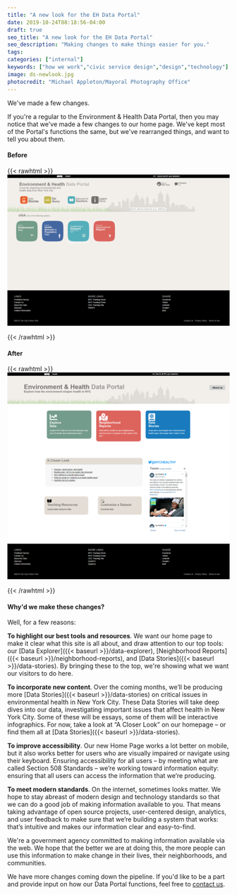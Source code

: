 ```yaml
---
title: "A new look for the EH Data Portal"
date: 2019-10-24T08:18:56-04:00
draft: true
seo_title: "A new look for the EH Data Portal"
seo_description: "Making changes to make things easier for you."
tags: 
categories: ["internal"]
keywords: ["how we work","civic service design","design","technology"]
image: ds-newlook.jpg
photocredit: "Michael Appleton/Mayoral Photography Office"
---
```


We've made a few changes.

If you're a regular to the Environment & Health Data Portal, then you may notice that we've made a few changes to our home page. We've kept most of the Portal's functions the same, but we've rearranged things, and want to tell you about them.

#### Before
{{< rawhtml >}}
<img src="newlook1.png" alt="The previous Environment and Health Data Portal home page">

{{< /rawhtml >}}



#### After
{{< rawhtml >}}
<img src="newlook2.png" alt="The new Environment and Health Data Portal home page">

{{< /rawhtml >}}



#### Why'd we make these changes?
Well, for a few reasons:

**To highlight our best tools and resources**. We want our home page to make it clear what this site is all about, and draw attention to our top tools: our [Data Explorer]({{< baseurl >}}/data-explorer), [Neighborhood Reports]({{< baseurl >}}/neighborhood-reports), and [Data Stories]({{< baseurl >}}/data-stories). By bringing these to the top, we're showing what we want our visitors to do here.

**To incorporate new content**. Over the coming months, we’ll be producing more [Data Stories]({{< baseurl >}}/data-stories) on critical issues in environmental health in New York City. These Data Stories will take deep dives into our data, investigating important issues that affect health in New York City. Some of these will be essays, some of them will be interactive infographics. For now, take a look at “A Closer Look” on our homepage – or find them all at [Data Stories]({{< baseurl >}}/data-stories).

**To improve accessibility**. Our new Home Page works a lot better on mobile, but it also works better for users who are visually impaired or navigate using their keyboard. Ensuring accessibility for all users – by meeting what are called Section 508 Standards – we’re working toward information equity: ensuring that all users can access the information that we’re producing.

**To meet modern standards**. On the internet, sometimes looks matter. We hope to stay abreast of modern design and technology standards so that we can do a good job of making information available to you. That means taking advantage of open source projects, user-centered design, analytics, and user feedback to make sure that we’re building a system that works: that’s intuitive and makes our information clear and easy-to-find.

We're a government agency committed to making information available via the web. We hope that the better we are at doing this, the more people can use this information to make change in their lives, their neighborhoods, and communities.

We have more changes coming down the pipeline. If you'd like to be a part and provide input on how our Data Portal functions, feel free to [contact us](mailto:tracking.portal@health.nyc.gov).

 